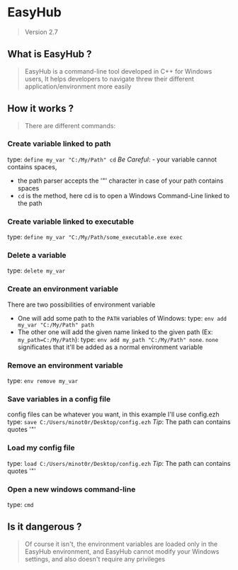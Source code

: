# EasyHub
> Version 2.7

## What is EasyHub ?
> EasyHub is a command-line tool developed in C++ for Windows users, It helps developers
> to navigate threw their different application/environment more easily

## How it works ?

> There are different commands:

### Create variable linked to path
type: `define my_var "C:/My/Path" cd`
*Be Careful*: - your variable cannot contains spaces,
- the path parser accepts the '"' character in case of your path contains spaces
- `cd` is the method, here cd is to open a Windows Command-Line linked to the path

### Create variable linked to executable
type: `define my_var "C:/My/Path/some_executable.exe exec`

### Delete a variable
type: `delete my_var`

### Create an environment variable
There are two possibilities of environment variable
- One will add some path to the `PATH` variables of Windows: type: `env add my_var "C:/My/Path" path`
- The other one will add the given name linked to the given path (Ex: `my_path=C:/My/Path`): type: `env add my_path "C:/My/Path" none`. `none` significates that it'll be added as a normal environment variable

### Remove an environment variable
type: `env remove my_var`

### Save variables in a config file
config files can be whatever you want, in this example I'll use config.ezh
type: `save C:/Users/minot0r/Desktop/config.ezh`
*Tip*: The path can contains quotes '"'

### Load my config file
type: `load C:/Users/minot0r/Desktop/config.ezh`
*Tip*: The path can contains quotes '"'

### Open a new windows command-line
type: `cmd`


## Is it dangerous ?
> Of course it isn't, the environment variables are loaded only in the EasyHub environment,
> and EasyHub cannot modify your Windows settings, and also doesn't require any privileges